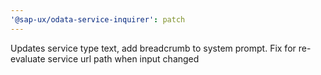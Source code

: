 ```yaml
---
'@sap-ux/odata-service-inquirer': patch
---
```


Updates service type text, add breadcrumb to system prompt. Fix for re-evaluate service url path when input changed
